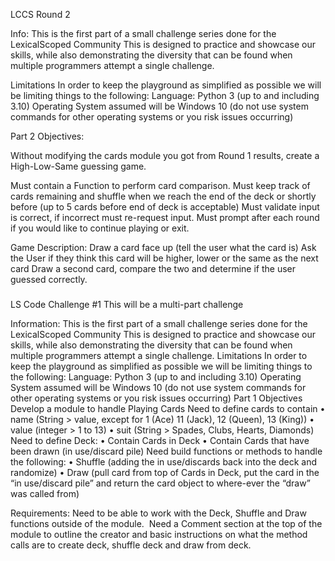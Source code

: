 LCCS Round 2

Info:
This is the first part of a small challenge series done for the LexicalScoped Community
This is designed to practice and showcase our skills, while also demonstrating the diversity that can be found when multiple programmers attempt a single challenge.

Limitations
In order to keep the playground as simplified as possible we will be limiting things to the following:
Language: Python 3 (up to and including 3.10)
Operating System assumed will be Windows 10 (do not use system commands for other operating systems or you risk issues occurring)

Part 2 Objectives:

Without modifying the cards module you got from Round 1 results, create a High-Low-Same guessing game.

Must contain a Function to perform card comparison.
Must keep track of cards remaining and shuffle when we reach the end of the deck or shortly before (up to 5 cards before end of deck is acceptable)
Must validate input is correct, if incorrect must re-request input.
Must prompt after each round if you would like to continue playing or exit.


Game Description:
Draw a card face up (tell the user what the card is)
Ask the User if they think this card will be higher, lower or the same as the next card
Draw a second card, compare the two and determine if the user guessed correctly.

###


LS Code Challenge #1
This will be a multi-part challenge

Information:
This is the first part of a small challenge series done for the LexicalScoped Community
This is designed to practice and showcase our skills, while also demonstrating the diversity that can be found when multiple programmers attempt a single challenge.
Limitations
In order to keep the playground as simplified as possible we will be limiting things to the following: Language: Python 3 (up to and including 3.10)
Operating System assumed will be Windows 10 (do not use system commands for other operating systems or you risk issues occurring)
Part 1 Objectives
Develop a module to handle Playing Cards
Need to define cards to contain 
•	name (String > value, except for 1 (Ace) 11 (Jack), 12 (Queen), 13 (King))
•	value (integer >  1 to 13)
•	suit (String > Spades, Clubs, Hearts, Diamonds)
Need to define Deck:
•	Contain Cards in Deck
•	Contain Cards that have been drawn (in use/discard pile)
Need build functions or methods to handle the following:
•	Shuffle (adding the in use/discards back into the deck and randomize)
•	Draw (pull card from top of Cards in Deck, put the card in the “in use/discard pile” and return the card object to where-ever the “draw” was called from)

Requirements:
Need to be able to work with the Deck, Shuffle and Draw functions outside of the module.  Need a Comment section at the top of the module to outline the creator and basic instructions on what the method calls are to create deck, shuffle deck and draw from deck.


